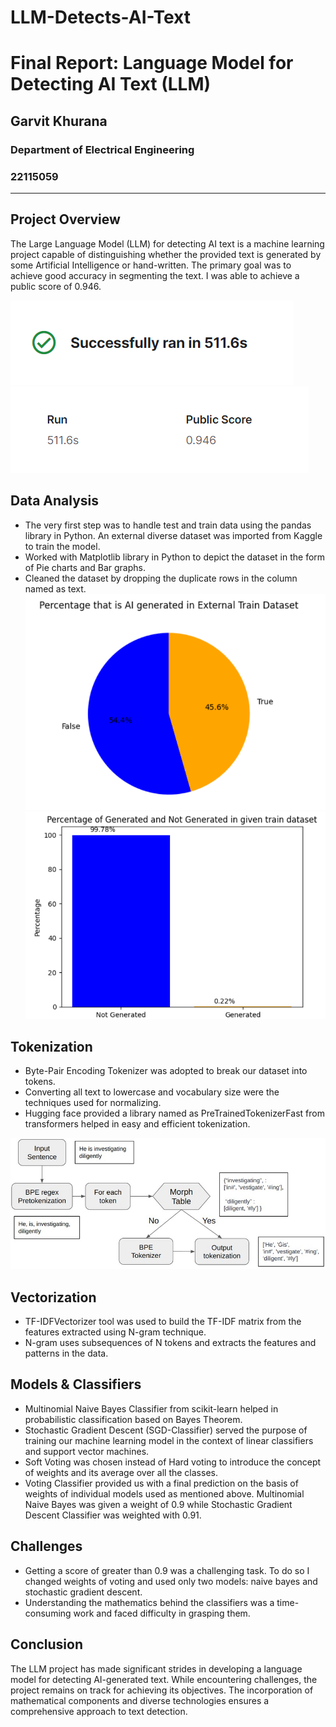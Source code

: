 # LLM-Detects-AI-Text

# Final Report: Language Model for Detecting AI Text (LLM)

## Garvit Khurana
### Department of Electrical Engineering
### 22115059

---

## Project Overview

The Large Language Model (LLM) for detecting AI text is a machine learning project capable of distinguishing whether the provided text is generated by some Artificial Intelligence or hand-written. The primary goal was to achieve good accuracy in segmenting the text. I was able to achieve a public score of 0.946.

![Log_VLG](Log_VLG.png)
![Score_VLG](Score_VLG.png)

## Data Analysis

- The very first step was to handle test and train data using the pandas library in Python. An external diverse dataset was imported from Kaggle to train the model.
- Worked with Matplotlib library in Python to depict the dataset in the form of Pie charts and Bar graphs.
- Cleaned the dataset by dropping the duplicate rows in the column named as text.
![Pie_chart_external_dataset](Pie_chart_external_dataset.png)
![bar_graph_skewed_dataset.png](bar_graph_skewed_dataset.png)
## Tokenization

- Byte-Pair Encoding Tokenizer was adopted to break our dataset into tokens.
- Converting all text to lowercase and vocabulary size were the techniques used for normalizing.
- Hugging face provided a library named as PreTrainedTokenizerFast from transformers helped in easy and efficient tokenization.

![BPE](bpe.jpg)

## Vectorization

- TF-IDFVectorizer tool was used to build the TF-IDF matrix from the features extracted using N-gram technique.
- N-gram uses subsequences of N tokens and extracts the features and patterns in the data.

## Models & Classifiers

- Multinomial Naive Bayes Classifier from scikit-learn helped in probabilistic classification based on Bayes Theorem.
- Stochastic Gradient Descent (SGD-Classifier) served the purpose of training our machine learning model in the context of linear classifiers and support vector machines.
- Soft Voting was chosen instead of Hard voting to introduce the concept of weights and its average over all the classes.
- Voting Classifier provided us with a final prediction on the basis of weights of individual models used as mentioned above. Multinomial Naive Bayes was given a weight of 0.9 while Stochastic Gradient Descent Classifier was weighted with 0.91.

## Challenges

- Getting a score of greater than 0.9 was a challenging task. To do so I changed weights of voting and used only two models: naive bayes and stochastic gradient descent.
- Understanding the mathematics behind the classifiers was a time-consuming work and faced difficulty in grasping them.

## Conclusion

The LLM project has made significant strides in developing a language model for detecting AI-generated text. While encountering challenges, the project remains on track for achieving its objectives. The incorporation of mathematical components and diverse technologies ensures a comprehensive approach to text detection.
